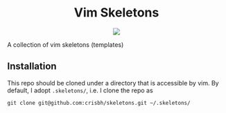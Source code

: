 <h1 align="center">Vim Skeletons</h1>

<div align="center"><p>
    <a href="https://github.com/crisbh/skeletons/pulse">
      <img src="https://img.shields.io/github/last-commit/crisbh/skeletons?color=%4dc71f&label=Last%20Commit&logo=github&style=flat-square"/>
    </a>
</p>
</div>

A collection of vim skeletons (templates)

## Installation

This repo should be cloned under a directory that is accessible by vim. By default, I adopt `.skeletons/`, i.e. I clone the repo as

```shell
git clone git@github.com:crisbh/skeletons.git ~/.skeletons/
```
